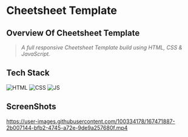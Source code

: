 
# Cheetsheet Template
## Overview Of Cheetsheet Template

> _A full responsive Cheetsheet Template build using HTML, CSS & JavaScript._



## Tech Stack

![HTML](https://img.shields.io/badge/html5%20-%23E34F26.svg?&style=for-the-badge&logo=html5&logoColor=white)
![CSS](https://img.shields.io/badge/css3%20-%231572B6.svg?&style=for-the-badge&logo=css3&logoColor=white)
![JS](https://img.shields.io/badge/javascript%20-%23323330.svg?&style=for-the-badge&logo=javascript&logoColor=%23F7DF1E)


## ScreenShots




https://user-images.githubusercontent.com/100334178/167471887-2b007144-bfb2-4745-a72e-9de9a257680f.mp4

